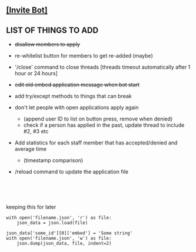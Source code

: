 ## [[Invite Bot]](https://discord.com/oauth2/authorize?client_id=1397280746946822354&permissions=1496930446352&integration_type=0&scope=applications.commands+bot)


## LIST OF THINGS TO ADD

- ~~disallow members to apply~~
- re-whitelist button for members to get re-added (maybe)
- '/close' command to close threads [threads timeout automatically after 1 hour or 24 hours]

- ~~edit old embed application message when bot start~~

- add try/except methods to things that can break

- don't let people with open applications apply again 
    - (append user ID to list on button press, remove when denied)
    - check if a person has applied in the past, update thread to include #2, #3 etc

- Add statistics for each staff member that has accepted/denied and average time
    - (timestamp comparison)

- /reload command to update the application file

</br>
</br>
</br>

keeping this for later
```
with open('filename.json', 'r') as file:
    json_data = json.load(file)

json_data['some_id'][0]['embed'] = 'Some string'
with open('filename.json', 'w') as file:
    json.dump(json_data, file, indent=2)
```

